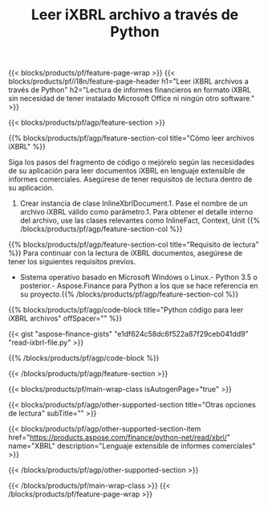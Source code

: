 ﻿---
title: Leer iXBRL archivo a través de Python
description: Código de ejemplo para la lectura de archivos iXBRL. Utilice el código de ejemplo API para leer archivos por lotes iXBRL dentro de aplicaciones basadas en Python. 
url: /es/python-net/read/ixbrl/
family: finance
platformtag: python
feature: read
informat: iXBRL
outformat: 
otherformats: 
---
{{< blocks/products/pf/feature-page-wrap >}}
{{< blocks/products/pf/i18n/feature-page-header h1="Leer iXBRL archivos a través de Python" h2="Lectura de informes financieros en formato iXBRL sin necesidad de tener instalado Microsoft Office ni ningún otro software." >}}

{{< blocks/products/pf/agp/feature-section >}}

{{% blocks/products/pf/agp/feature-section-col title="Cómo leer archivos iXBRL" %}}

Siga los pasos del fragmento de código o mejórelo según las necesidades de su aplicación para leer documentos iXBRL en lenguaje extensible de informes comerciales. Asegúrese de tener requisitos de lectura dentro de su aplicación.

1. Crear instancia de clase InlineXbrlDocument.1. Pase el nombre de un archivo iXBRL válido como parámetro.1. Para obtener el detalle interno del archivo, use las clases relevantes como InlineFact, Context, Unit
{{% /blocks/products/pf/agp/feature-section-col %}}

{{% blocks/products/pf/agp/feature-section-col title="Requisito de lectura" %}}
Para continuar con la lectura de iXBRL documentos, asegúrese de tener los siguientes requisitos previos. 
- Sistema operativo basado en Microsoft Windows o Linux.- Python 3.5 o posterior.- Aspose.Finance para Python a los que se hace referencia en su proyecto.{{% /blocks/products/pf/agp/feature-section-col %}}

{{% blocks/products/pf/agp/code-block title="Python código para leer iXBRL archivos" offSpacer="" %}}

{{< gist "aspose-finance-gists" "e1df624c58dc6f522a87f29ceb041dd9" "read-ixbrl-file.py" >}}

{{% /blocks/products/pf/agp/code-block %}}

{{< /blocks/products/pf/agp/feature-section >}}

{{< blocks/products/pf/main-wrap-class isAutogenPage="true" >}}

{{< blocks/products/pf/agp/other-supported-section title="Otras opciones de lectura" subTitle="" >}}

{{< blocks/products/pf/agp/other-supported-section-item href="https://products.aspose.com/finance/python-net/read/xbrl/" name="XBRL" description="Lenguaje extensible de informes comerciales" >}}

{{< /blocks/products/pf/agp/other-supported-section >}}

{{< /blocks/products/pf/main-wrap-class >}}
{{< /blocks/products/pf/feature-page-wrap >}}